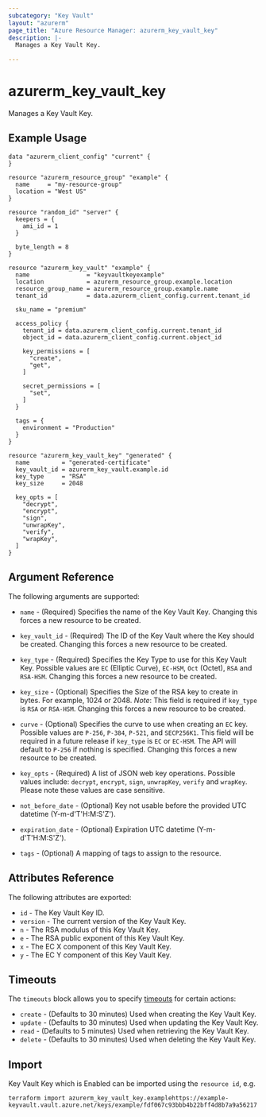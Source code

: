 ```yaml
---
subcategory: "Key Vault"
layout: "azurerm"
page_title: "Azure Resource Manager: azurerm_key_vault_key"
description: |-
  Manages a Key Vault Key.

---
```


# azurerm_key_vault_key

Manages a Key Vault Key.

## Example Usage

```hcl
data "azurerm_client_config" "current" {
}

resource "azurerm_resource_group" "example" {
  name     = "my-resource-group"
  location = "West US"
}

resource "random_id" "server" {
  keepers = {
    ami_id = 1
  }

  byte_length = 8
}

resource "azurerm_key_vault" "example" {
  name                = "keyvaultkeyexample"
  location            = azurerm_resource_group.example.location
  resource_group_name = azurerm_resource_group.example.name
  tenant_id           = data.azurerm_client_config.current.tenant_id

  sku_name = "premium"

  access_policy {
    tenant_id = data.azurerm_client_config.current.tenant_id
    object_id = data.azurerm_client_config.current.object_id

    key_permissions = [
      "create",
      "get",
    ]

    secret_permissions = [
      "set",
    ]
  }

  tags = {
    environment = "Production"
  }
}

resource "azurerm_key_vault_key" "generated" {
  name         = "generated-certificate"
  key_vault_id = azurerm_key_vault.example.id
  key_type     = "RSA"
  key_size     = 2048

  key_opts = [
    "decrypt",
    "encrypt",
    "sign",
    "unwrapKey",
    "verify",
    "wrapKey",
  ]
}
```

## Argument Reference

The following arguments are supported:

* `name` - (Required) Specifies the name of the Key Vault Key. Changing this forces a new resource to be created.

* `key_vault_id` - (Required) The ID of the Key Vault where the Key should be created. Changing this forces a new resource to be created.

* `key_type` - (Required) Specifies the Key Type to use for this Key Vault Key. Possible values are `EC` (Elliptic Curve), `EC-HSM`, `Oct` (Octet), `RSA` and `RSA-HSM`. Changing this forces a new resource to be created.

* `key_size` - (Optional) Specifies the Size of the RSA key to create in bytes. For example, 1024 or 2048. *Note*: This field is required if `key_type` is `RSA` or `RSA-HSM`. Changing this forces a new resource to be created.

* `curve` - (Optional) Specifies the curve to use when creating an `EC` key. Possible values are `P-256`, `P-384`, `P-521`, and `SECP256K1`. This field will be required in a future release if `key_type` is `EC` or `EC-HSM`. The API will default to `P-256` if nothing is specified. Changing this forces a new resource to be created.

* `key_opts` - (Required) A list of JSON web key operations. Possible values include: `decrypt`, `encrypt`, `sign`, `unwrapKey`, `verify` and `wrapKey`. Please note these values are case sensitive.

* `not_before_date` - (Optional) Key not usable before the provided UTC datetime (Y-m-d'T'H:M:S'Z').

* `expiration_date` - (Optional) Expiration UTC datetime (Y-m-d'T'H:M:S'Z').

* `tags` - (Optional) A mapping of tags to assign to the resource.

## Attributes Reference

The following attributes are exported:

* `id` - The Key Vault Key ID.
* `version` - The current version of the Key Vault Key.
* `n` - The RSA modulus of this Key Vault Key.
* `e` - The RSA public exponent of this Key Vault Key.
* `x` - The EC X component of this Key Vault Key.
* `y` - The EC Y component of this Key Vault Key.

## Timeouts



The `timeouts` block allows you to specify [timeouts](https://www.terraform.io/docs/configuration/resources.html#timeouts) for certain actions:

* `create` - (Defaults to 30 minutes) Used when creating the Key Vault Key.
* `update` - (Defaults to 30 minutes) Used when updating the Key Vault Key.
* `read` - (Defaults to 5 minutes) Used when retrieving the Key Vault Key.
* `delete` - (Defaults to 30 minutes) Used when deleting the Key Vault Key.

## Import

Key Vault Key which is Enabled can be imported using the `resource id`, e.g.

```shell
terraform import azurerm_key_vault_key.examplehttps://example-keyvault.vault.azure.net/keys/example/fdf067c93bbb4b22bff4d8b7a9a56217
```
